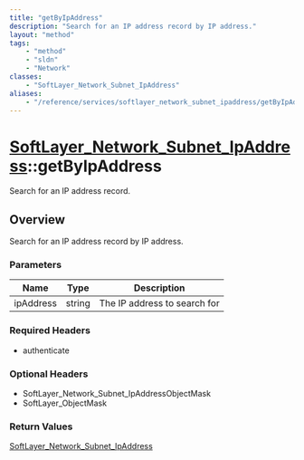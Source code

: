 ```yaml
---
title: "getByIpAddress"
description: "Search for an IP address record by IP address."
layout: "method"
tags:
    - "method"
    - "sldn"
    - "Network"
classes:
    - "SoftLayer_Network_Subnet_IpAddress"
aliases:
    - "/reference/services/softlayer_network_subnet_ipaddress/getByIpAddress"
---
```

# [SoftLayer_Network_Subnet_IpAddress](/reference/services/SoftLayer_Network_Subnet_IpAddress)::getByIpAddress

Search for an IP address record.


## Overview 
Search for an IP address record by IP address.

### Parameters 
|Name | Type | Description |
| --- | --- | --- |
|ipAddress| string| The IP address to search for|


### Required Headers
* authenticate

### Optional Headers
* SoftLayer_Network_Subnet_IpAddressObjectMask
* SoftLayer_ObjectMask

### Return Values
<a href='/reference/datatypes/SoftLayer_Network_Subnet_IpAddress'>SoftLayer_Network_Subnet_IpAddress </a>

